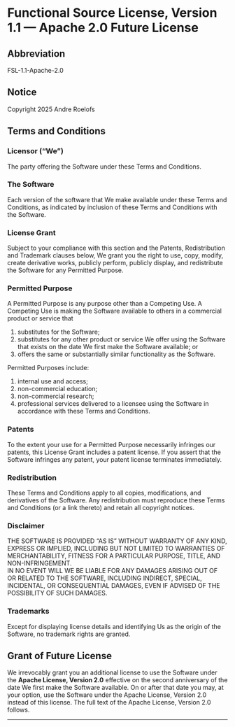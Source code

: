 # Functional Source License, Version 1.1 — Apache 2.0 Future License

## Abbreviation

FSL-1.1-Apache-2.0

## Notice

Copyright 2025 Andre Roelofs

## Terms and Conditions

### Licensor (“We”)

The party offering the Software under these Terms and Conditions.

### The Software

Each version of the software that We make available under these Terms and Conditions, as indicated by inclusion of these Terms and Conditions with the Software.

### License Grant

Subject to your compliance with this section and the Patents, Redistribution and Trademark clauses below, We grant you the right to use, copy, modify, create derivative works, publicly perform, publicly display, and redistribute the Software for any Permitted Purpose.

### Permitted Purpose

A Permitted Purpose is any purpose other than a Competing Use. A Competing Use is making the Software available to others in a commercial product or service that

1. substitutes for the Software;
2. substitutes for any other product or service We offer using the Software that exists on the date We first make the Software available; or
3. offers the same or substantially similar functionality as the Software.

Permitted Purposes include:

1. internal use and access;
2. non-commercial education;
3. non-commercial research;
4. professional services delivered to a licensee using the Software in accordance with these Terms and Conditions.

### Patents

To the extent your use for a Permitted Purpose necessarily infringes our patents, this License Grant includes a patent license. If you assert that the Software infringes any patent, your patent license terminates immediately.

### Redistribution

These Terms and Conditions apply to all copies, modifications, and derivatives of the Software. Any redistribution must reproduce these Terms and Conditions (or a link thereto) and retain all copyright notices.

### Disclaimer

THE SOFTWARE IS PROVIDED “AS IS” WITHOUT WARRANTY OF ANY KIND, EXPRESS OR IMPLIED, INCLUDING BUT NOT LIMITED TO WARRANTIES OF MERCHANTABILITY, FITNESS FOR A PARTICULAR PURPOSE, TITLE, AND NON-INFRINGEMENT.  
IN NO EVENT WILL WE BE LIABLE FOR ANY DAMAGES ARISING OUT OF OR RELATED TO THE SOFTWARE, INCLUDING INDIRECT, SPECIAL, INCIDENTAL, OR CONSEQUENTIAL DAMAGES, EVEN IF ADVISED OF THE POSSIBILITY OF SUCH DAMAGES.

### Trademarks

Except for displaying license details and identifying Us as the origin of the Software, no trademark rights are granted.

## Grant of Future License

We irrevocably grant you an additional license to use the Software under the **Apache License, Version 2.0** effective on the second anniversary of the date We first make the Software available. On or after that date you may, at your option, use the Software under the Apache License, Version 2.0 instead of this license. The full text of the Apache License, Version 2.0 follows.

---
